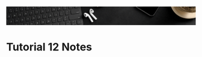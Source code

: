 ![Banner](https://github.com/Auspicious-EX/DailyWebDev/blob/main/Day%2012/images/banner.gif?raw=true)

# Tutorial **12** Notes